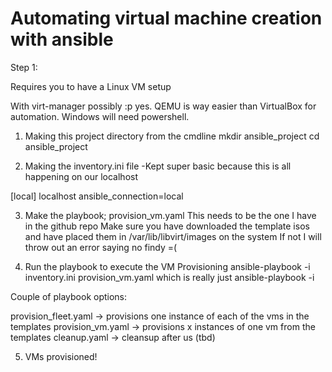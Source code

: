 # Automating virtual machine creation with ansible

Step 1:

Requires you to have a Linux VM setup 

With virt-manager possibly :p
yes. QEMU is way easier than VirtualBox for automation. Windows will need powershell. 

1. Making this project directory from the cmdline
mkdir ansible_project
cd ansible_project

2. Making the inventory.ini file
    -Kept super basic because this is all happening on our localhost

[local]
localhost ansible_connection=local

3. Make the playbook; provision_vm.yaml
    This needs to be the one I have in the github repo
    Make sure you have downloaded the template isos and have placed them in /var/lib/libvirt/images on the system
        If not I will throw out an error saying no findy =(

4. Run the playbook to execute the VM Provisioning
ansible-playbook -i inventory.ini provision_vm.yaml
which is really just 
ansible-playbook -i <inventory file name> <playbook file name>

Couple of playbook options:

provision_fleet.yaml -> provisions one instance of each of the vms in the templates
provision_vm.yaml -> provisions x instances of one vm from the templates
cleanup.yaml -> cleansup after us (tbd)

5. VMs provisioned! 
